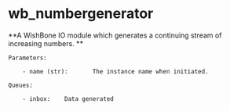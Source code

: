 wb_numbergenerator
==================

**A WishBone IO module which generates a continuing stream of increasing numbers. **
    

    Parameters:
        
        - name (str):       The instance name when initiated.
        
    Queues:
    
        - inbox:    Data generated
